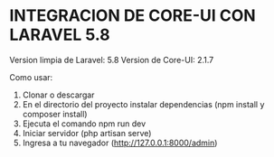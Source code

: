 # INTEGRACION DE CORE-UI CON LARAVEL 5.8

Version limpia de Laravel: 5.8
Version de Core-UI: 2.1.7

Como usar:
1. Clonar o descargar
2. En el directorio del proyecto instalar dependencias (npm install y composer install)
3. Ejecuta el comando npm run dev
4. Iniciar servidor (php artisan serve) 
5. Ingresa a tu navegador (http://127.0.0.1:8000/admin)
